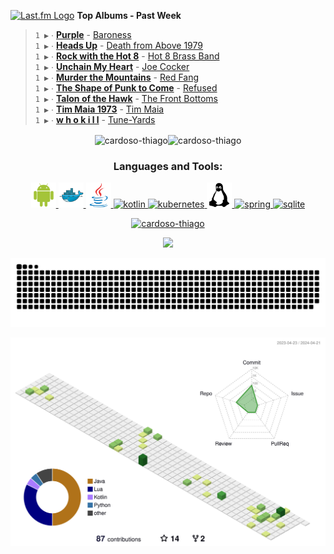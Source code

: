 <!-- lastfm -->
<p align="center"></p>

<!--START_LASTFM_ALBUMS:{"period": "7day", "rows": 10}-->
<a href="https://last.fm" target="_blank"><img src="https://user-images.githubusercontent.com/17434202/215290617-e793598d-d7c9-428f-9975-156db1ba89cc.svg" alt="Last.fm Logo" width="18" height="13"/></a> **Top Albums - Past Week**

> `1 ▶️` ∙ **[Purple](https://www.last.fm/music/Baroness/Purple)** - [Baroness](https://www.last.fm/music/Baroness)<br/>
> `1 ▶️` ∙ **[Heads Up](https://www.last.fm/music/Death+from+Above+1979/Heads+Up)** - [Death from Above 1979](https://www.last.fm/music/Death+from+Above+1979)<br/>
> `1 ▶️` ∙ **[Rock with the Hot 8](https://www.last.fm/music/Hot+8+Brass+Band/Rock+with+the+Hot+8)** - [Hot 8 Brass Band](https://www.last.fm/music/Hot+8+Brass+Band)<br/>
> `1 ▶️` ∙ **[Unchain My Heart](https://www.last.fm/music/Joe+Cocker/Unchain+My+Heart)** - [Joe Cocker](https://www.last.fm/music/Joe+Cocker)<br/>
> `1 ▶️` ∙ **[Murder the Mountains](https://www.last.fm/music/Red+Fang/Murder+the+Mountains)** - [Red Fang](https://www.last.fm/music/Red+Fang)<br/>
> `1 ▶️` ∙ **[The Shape of Punk to Come](https://www.last.fm/music/Refused/The+Shape+of+Punk+to+Come)** - [Refused](https://www.last.fm/music/Refused)<br/>
> `1 ▶️` ∙ **[Talon of the Hawk](https://www.last.fm/music/The+Front+Bottoms/Talon+of+the+Hawk)** - [The Front Bottoms](https://www.last.fm/music/The+Front+Bottoms)<br/>
> `1 ▶️` ∙ **[Tim Maia 1973](https://www.last.fm/music/Tim+Maia/Tim+Maia+1973)** - [Tim Maia](https://www.last.fm/music/Tim+Maia)<br/>
> `1 ▶️` ∙ **[w h o k i l l](https://www.last.fm/music/Tune-Yards/w+h+o+k+i+l+l)** - [Tune-Yards](https://www.last.fm/music/Tune-Yards)<br/>
<!--END_LASTFM_ALBUMS-->

<p align="center"><img align="center" src="https://github-readme-stats-nine-kohl.vercel.app/api?username=cardoso-thiago&show_icons=true&locale=en&theme=gotham&hide=issues,contribs" alt="cardoso-thiago" /><img align="center" src="https://github-readme-stats-nine-kohl.vercel.app/api/top-langs?username=cardoso-thiago&show_icons=true&locale=en&layout=compact&theme=gotham" alt="cardoso-thiago" /></p>

<h3 align="center">Languages and Tools:</h3>
<p align="center"> <a href="https://developer.android.com" target="_blank"> <img src="https://github.com/devicons/devicon/blob/master/icons/android/android-original.svg" alt="android" width="40" height="40"/> </a> <a href="https://www.docker.com/" target="_blank"> <img src="https://github.com/devicons/devicon/blob/master/icons/docker/docker-original.svg" alt="docker" width="40" height="40"/> </a> <a href="https://www.java.com" target="_blank"> <img src="https://github.com/devicons/devicon/blob/master/icons/java/java-original.svg" alt="java" width="40" height="40"/> </a> <a href="https://kotlinlang.org" target="_blank"> <img src="https://www.vectorlogo.zone/logos/kotlinlang/kotlinlang-icon.svg" alt="kotlin" width="40" height="40"/> </a> <a href="https://kubernetes.io" target="_blank"> <img src="https://www.vectorlogo.zone/logos/kubernetes/kubernetes-icon.svg" alt="kubernetes" width="40" height="40"/> </a> <a href="https://www.linux.org/" target="_blank"> <img src="https://github.com/devicons/devicon/blob/master/icons/linux/linux-plain.svg" alt="linux" width="40" height="40"/> </a> <a href="https://spring.io/" target="_blank"> <img src="https://www.vectorlogo.zone/logos/springio/springio-icon.svg" alt="spring" width="40" height="40"/> </a> <a href="https://www.sqlite.org/" target="_blank"> <img src="https://www.vectorlogo.zone/logos/sqlite/sqlite-icon.svg" alt="sqlite" width="40" height="40"/> </a> </p>

<p align="center"> <a href="https://github.com/ryo-ma/github-profile-trophy"><img src="https://github-profile-trophy.vercel.app/?username=cardoso-thiago&column=7" alt="cardoso-thiago" /></a> </p>

<!--START_SECTION:comicstrip-->
<p align="center">
 <a href="https://xkcd.com/">
 <img src="https://imgs.xkcd.com/comics/eclipse_path_maps.png" />
</a>
</p>
<!--END_SECTION:comicstrip-->

![](https://github.com/cardoso-thiago/cardoso-thiago/raw/output/github-snake.svg)

![](profile-3d-contrib/profile-green-animate.svg)
